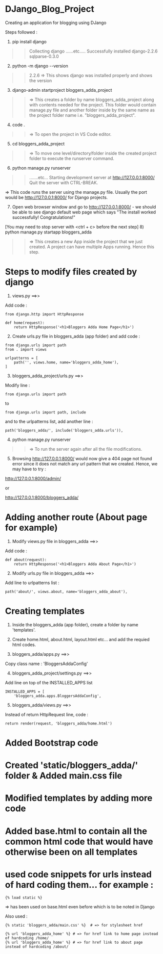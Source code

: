 # DJango_Blog_Project
Creating an application for blogging using DJango

Steps followed :

1) pip install django

>> Collecting django ......etc.....
>> Successfully installed django-2.2.6 sqlparse-0.3.0

2) python -m django --version

>> 2.2.6    => This shows django was installed properly and shows the version

3) django-admin startproject bloggers_adda_project

>> => This creates a folder by name bloggers_adda_project along with contents needed for the project. This folder would contain manage.py file and another folder inside by the same name as the project folder name i.e. "bloggers_adda_project".

4) code .

>> => To open the project in VS Code editor.

5) cd bloggers_adda_project

>> => To move one level/directory/folder inside the created project folder to execute the runserver command.

6) python manage.py runserver

>> .......etc...
>> Starting development server at http://127.0.0.1:8000/
Quit the server with CTRL-BREAK.

=> This code runs the server using the manage.py file. Usually the port would be http://127.0.0.1:8000/ for Django projects.

7) Open web browser window and go to http://127.0.0.1:8000/ - we should be able to see django default web page which says "The install worked successfully! Congratulations!"

[You may need to stop server with <ctrl + c> before the next step]
8) python manage.py startapp bloggers_adda

>> => This creates a new App inside the project that we just created. A project can have multiple Apps running. Hence this step. 


# Steps to modify files created by django

1) views.py ==>>

Add code : 
```
from django.http import HttpResponse

def home(request):
    return HttpResponse('<h1>Bloggers Adda Home Page</h1>')
```
2) Create urls.py file in bloggers_adda (app folder) and add code : 
```
from django.urls import path
from . import views

urlpatterns = [
    path('', views.home, name='bloggers_adda_home'),
]
```
3) bloggers_adda_project/urls.py ==>> 

Modify line :
```
from django.urls import path
```
to 
```
from django.urls import path, include
```

and to the urlpatterns list, add another line :
```
path('bloggers_adda/', include('bloggers_adda.urls')),
```

4) python manage.py runserver

>> => To run the server again after all the file modifications.

5) Browsing http://127.0.0.1:8000/ would now give a 404 page not found error since it does not match any url pattern that we created. Hence, we may have to try :

http://127.0.0.1:8000/admin/

or

http://127.0.0.1:8000/bloggers_adda/


# Adding another route (About page for example)

1) Modify views.py file in bloggers_adda ==>>

Add code :
```
def about(request):
    return HttpResponse('<h1>Bloggers Adda About Page</h1>')
```

2) Modify urls.py file in bloggers_adda ==>>

Add line to urlpatterns list :
```
path('about/', views.about, name='bloggers_adda_about'),
```

# Creating templates

1) Inside the bloggers_adda (app folder), create a folder by name 'templates'.

2) Create home.html, about.html, layout.html etc... and add the requied html codes.

3) bloggers_adda/apps.py ==>>

Copy class name : 'BloggersAddaConfig'

4) bloggers_adda_project/settings.py ==>>

Add line on top of the INSTALLED_APPS list 
```
INSTALLED_APPS = [
    'bloggers_adda.apps.BloggersAddaConfig',
```
5) bloggers_adda/views.py ==>>

Instead of return HttpRequest line, code :
```
return render(request, 'bloggers_adda/home.html')
```

# Added Bootstrap code

# Created 'static/bloggers_adda/' folder & Added main.css file

# Modified templates by adding more code

# Added base.html to contain all the common html code that would have otherwise been on all templates

# used code snippets for urls instead of hard coding them... for example :
```
{% load static %} 
```
=> has been used on base.html even before <!DOCTYPE html> which is to be noted in Django

Also used :

```
{% static 'bloggers_adda/main.css' %}  # => for stylesheet href

{% url 'bloggers_adda_home' %} # => for href link to home page instead of hardcoding /home/
{% url 'bloggers_adda_home' %} # => for href link to about page instead of hardcoding /about/